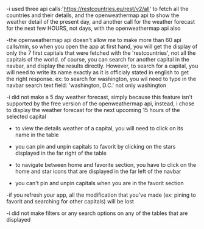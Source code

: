 -i used three api calls:'https://restcountries.eu/rest/v2/all' to fetch all the countries and their details, and the 
openweathermap api to show the weather detail of the present day, and another call for the weather 
forecast for the next few HOURS, not days, with the openweathermap api also

-the openweathermap api doesn't allow me to make more than 60 api calls/min, so when you open the app at first hand,
you will get the display of only the 7 first capitals that were fetched with the 'restcountries', not all the capitals 
of the world. of course, you can search for another capital in the navbar, and display the results directly. However, to
search for a capital, you will need to write its name exactly as it is officialy stated in english to get the 
right response. ex: to search for washington, you wil need to type in the navbar search text field: 
'washington, D.C.' not only washington

-i did not make a 5 day weather forecast, simply because this feature isn't supported by the free 
version of the openweathermap api, instead, i chose to display the weather forecast for the next upcoming 15 hours
of the selected capital

- to view the details weather of a capital, you will need to click on its name in the table

- you can pin and unpin capitals to favorit by clicking on the stars displayed in the far right of the table

- to navigate between home and favorite section, you have to click on the home and star icons that are displayed
in the far left of the navbar

- you can't pin and unpin capitals when you are in the favorit section

-if you refresh your app, all the modification that you've made (ex: pining to favorit and searching for other capitals)
will be lost

-i did not make filters or any search options on any of the tables that are displayed
